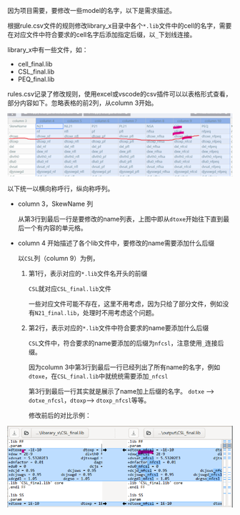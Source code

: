 因为项目需要，要修改一些model的名字，以下是需求描述。



根据rule.csv文件的规则修改library_x目录中各个`*.lib`文件中的cell的名字，需要在对应文件中符合要求的cell名字后添加指定后缀，以`_`下划线连接。



library_x中有一些文件，如：

- cell_final.lib
- CSL_final.lib
- PEQ_final.lib



rules.csv记录了修改规则，使用excel或vscode的csv插件可以以表格形式查看，部分内容如下。忽略表格的前2列，从column 3开始。

![rule-screenshot](doc-imgs/rule-screenshot.png)

以下统一以横向称呼行，纵向称呼列。

- column 3，SkewName 列

  从第3行到最后一行是要修改的name列表，上图中即从`dtoxe`开始往下直到最后一个有内容的单元格。

- column 4 开始描述了各个lib文件中，要修改的name需要添加什么后缀

  以`CSL`列（column 9）为例，

  1. 第1行，表示对应的`*.lib`文件名开头的前缀

     `CSL`就对应`CSL_final.lib`文件

     一些对应文件可能不存在，这里不用考虑，因为只给了部分文件，例如没有`N21_final.lib`，处理时不用考虑这个问题。

     

  2. 第2行，表示对应的`*.lib`文件中符合要求的name要添加什么后缀

     `CSL`文件中，符合要求的name要添加的后缀为`nfcsl`，注意使用`_`连接后缀。

     因为column 3中第3行到最后一行已经列出了所有name的名字，例如`dtoxe`，在`CSL_final.lib`中就统统需要添加`_nfcsl`

     

     第3行到最后一行其实就是展示了name加上后缀的名字。 `dotxe` --> `dotxe_nfcsl`，`dtoxp`--> `dtoxp_nfcsl`等等。

     

     修改前后的对比示例：

     

![Comparison-old-new](doc-imgs/Comparison-old-new.png)



